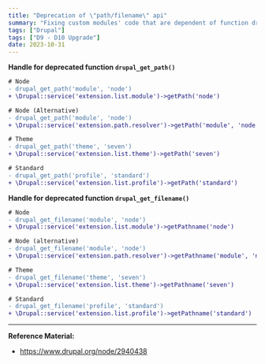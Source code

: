 ```yaml
---
title: "Deprecation of \"path/filename\" api"
summary: "Fixing custom modules' code that are dependent of function drupal_get_path() and drupal_get_filename() which is deprecating in newest drupal 10, hence making it compatible for the upgrade (only for temporal purpose). "
tags: ["Drupal"]
tags: ["D9 - D10 Upgrade"]
date: 2023-10-31
---
```


**Handle for deprecated function `drupal_get_path()`**

```diff
# Node
- drupal_get_path('module', 'node')
+ \Drupal::service('extension.list.module')->getPath('node')

# Node (Alternative)
- drupal_get_path('module', 'node')
+ \Drupal::service('extension.path.resolver')->getPath('module', 'node')

# Theme
- drupal_get_path('theme', 'seven')
+ \Drupal::service('extension.list.theme')->getPath('seven')

# Standard
- drupal_get_path('profile', 'standard')
+ \Drupal::service('extension.list.profile')->getPath('standard')
```


**Handle for deprecated function `drupal_get_filename()`**

```diff
# Node
- drupal_get_filename('module', 'node')
+ \Drupal::service('extension.list.module')->getPathname('node')

# Node (alternative)
- drupal_get_filename('module', 'node')
+ \Drupal::service('extension.path.resolver')->getPathname('module', 'node')

# Theme
- drupal_get_filename('theme', 'seven')
+ \Drupal::service('extension.list.theme')->getPathname('seven')

# Standard
- drupal_get_filename('profile', 'standard')
+ \Drupal::service('extension.list.profile')->getPathname('standard')
```

---

**Reference Material:**

-   https://www.drupal.org/node/2940438